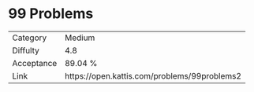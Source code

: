 # 99 Problems

<table>
    <tr>
        <td>Category</td>
        <td>Medium</td>
    </tr>
    <tr>
        <td>Diffulty</td>
        <td>4.8</td>
    </tr>
    <tr>
        <td>Acceptance</td>
        <td>89.04 %</td>
    </tr>
    <tr>
        <td>Link</td>
        <td>https://open.kattis.com/problems/99problems2</td>
    </tr>
</table>
